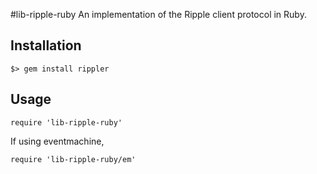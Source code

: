 #lib-ripple-ruby
An implementation of the Ripple client protocol in Ruby.

## Installation
```
$> gem install rippler
```

## Usage
```
require 'lib-ripple-ruby'
```
If using eventmachine,
```
require 'lib-ripple-ruby/em'
```
